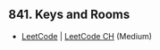 ## 841. Keys and Rooms

-  [LeetCode](https://leetcode.com/problems/keys-and-rooms/) | [LeetCode CH](https://leetcode.cn/problems/keys-and-rooms/) (Medium)
